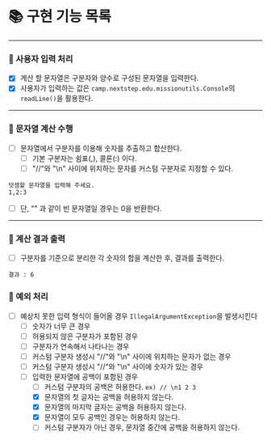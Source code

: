 # 📚 구현 기능 목록

---

### 📌 사용자 입력 처리

- [x] 계산 할 문자열은 구분자와 양수로 구성된 문자열을 입력한다.
- [x] 사용자가 입력하는 값은 `camp.nextstep.edu.missionutils.Console`의 `readLine()`을 활용한다.

---

### 📌 문자열 계산 수행

-[ ] 문자열에서 구분자를 이용해 숫자를 추출하고 합산한다.
    - [ ] 기본 구분자는 쉼표(,), 콜론(:) 이다.
    - [ ] "//"와 "\n" 사이에 위치하는 문자를 커스텀 구분자로 지정할 수 있다.

```text
덧셈할 문자열을 입력해 주세요.
1,2:3
```

- [ ] 단, "" 과 같이 빈 문자열일 경우는 0을 반환한다.

---

### 📌 계산 결과 출력

-[ ] 구분자를 기준으로 분리한 각 숫자의 합을 계산한 후, 결과를 출력한다.

```text
결과 : 6
```

### 🚫 예외 처리

- [ ] 예상치 못한 입력 형식이 들어올 경우 ``IllegalArgumentException``을 발생시킨다
    - [ ] 숫자가 너무 큰 경우
    - [ ] 허용되지 않은 구분자가 포함된 경우
    - [ ] 구분자가 연속해서 나타나는 경우
    - [ ] 커스텀 구분자 생성시 "//"와 "\n" 사이에 위치하는 문자가 없는 경우
    - [ ] 커스텀 구분자 생성시 "//"와 "\n" 사이에 숫자가 있는 경우
    - [ ] 입력한 문자열에 공백이 포함된 경우
        - [ ] 커스텀 구분자의 공백은 허용한다. ```ex) // \n1 2 3```
        - [x] 문자열의 첫 글자는 공백을 허용하지 않는다.
        - [x] 문자열의 마지막 글자는 공백을 허용하지 않는다.
        - [x] 문자열이 모두 공백인 경우는 허용하지 않는다.
        - [ ] 커스텀 구분자가 아닌 경우, 문자열 중간에 공백을 허용하지 않는다.
